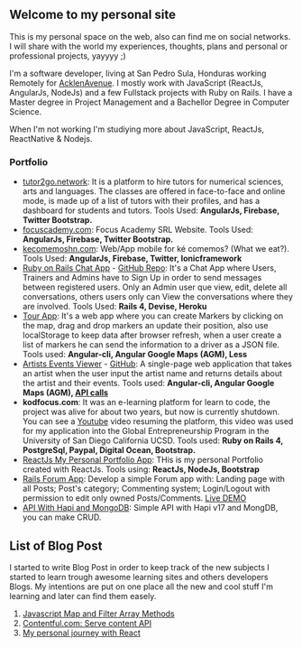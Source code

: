 ## Welcome to my personal site

This is my personal space on the web, also can find me on social networks. I will share with the world my experiences, thoughts, plans and personal or professional projects, yayyyy ;)

I'm a software developer, living at San Pedro Sula, Honduras working Remotely for [AcklenAvenue](https://acklenavenue.com/). I mostly work with JavaScript (ReactJs, AngularJs, NodeJs) and a few Fullstack projects with Ruby on Rails. I have a Master degree in Project Management and a Bachellor Degree in Computer Science.

When I'm not working I'm studiying more about JavaScript, ReactJs, ReactNative & Nodejs.

### Portfolio

- [tutor2go.network](https://tutor2go.network/): It is a platform to hire tutors for numerical sciences, arts and languages. The classes are offered in face-to-face and online mode, is made up of a list of tutors with their profiles, and has a dashboard for students and tutors. Tools Used: **AngularJs, Firebase, Twitter Bootstrap.**
- [focuscademy.com](https://focuscademy.com/): Focus Academy SRL Website. Tools Used: **AngularJs, Firebase, Twitter Bootstrap.**
- [kecomemoshn.com](https://kecomemoshn.com/): Web/App mobile for ké comemos? (What we eat?). Tools Used: **AngularJs, Firebase, Twitter, Ionicframework**
- [Ruby on Rails Chat App](http://chat-app-echeverria.herokuapp.com/) - [GitHub Repo](https://github.com/crisecheverria/fitsmind-code-challenge/tree/master/rails-backend/chatApp): It's a Chat App where Users, Trainers and Admins have to Sign Up in order to send messages between registered users. Only an Admin user que view, edit, delete all conversations, others users only can View the conversations where they are involved. Tools Used: **Rails 4, Devise, Heroku**
- [Tour App](https://github.com/crisecheverria/fitsmind-code-challenge/tree/master/front-end-angular): It's a web app where you can create Markers by clicking on the map, drag and drop markers an update their position, also use localStorage to keep data after browser refresh, when a user create a list of markers he can send the information to a driver as a JSON file. Tools used: **Angular-cli, Angular Google Maps (AGM), Less**
- [Artists Events Viewer](http://vanhackathon4.s3-website.us-east-2.amazonaws.com/) - [GitHub](https://github.com/crisecheverria/vanhack4-frontend): A single-page web application that takes an artist when the user input the artist name and returns details about the artist and their events. Tools used: **Angular-cli, Angular Google Maps (AGM), [API calls](https://app.swaggerhub.com/apis/Bandsintown/PublicAPI/3.0.0)**
- **kodfocus.com**: It was an e-learning platform for learn to code, the project was alive for about two years, but now is currently shutdown. You can see a [Youtube](https://youtu.be/8sIeV6JJvAk) video resuming the platform, this video was used for my application into the Global Entrepreneurship Program in the University of San Diego California UCSD. Tools used: **Ruby on Rails 4, PostgreSql, Paypal, Digital Ocean, Bootstrap.**
- [ReactJs My Personal Portfolio App](https://github.com/crisecheverria/reactjs-personal-portfolio): THis is my personal Portfolio created with ReactJs. Tools using: **ReactJs, NodeJs, Bootstrap**
- [Rails Forum App](https://github.com/crisecheverria/simple_forum): Develop a simple Forum app with: Landing page with all Posts; Post's category; Commenting system; Login/Logout with permission to edit only owned Posts/Comments. [Live DEMO](https://rails5-forum.herokuapp.com/)
- [API With Hapi and MongoDB](https://github.com/crisecheverria/API-HapiJs-MongoDB): Simple API with Hapi v17 and MongDB, you can make CRUD.

## List of Blog Post

I started to write Blog Post in order to keep track of the new subjects I started to learn trough awesome learning sites and others developers Blogs. My intentions are put on one place all the new and cool stuff I'm learning and later can find them easely.

1.  [Javascript Map and Filter Array Methods](https://github.com/crisecheverria/javascript-map-and-filter-functions)
2.  [Contentful.com: Serve content API](https://github.com/crisecheverria/contentful-serve-content-API)
3.  [My personal journey with React](https://github.com/crisecheverria/Cristian-Echeverria/blob/master/posts/my-personal-journey-with-react.md)
